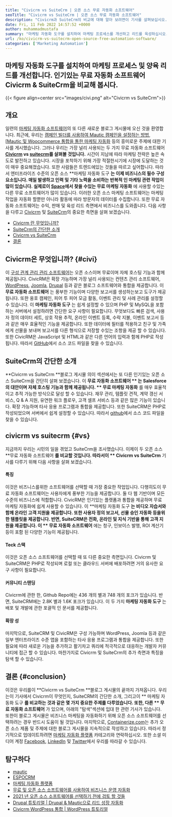 ```yaml
---
title: "Civicrm vs SuiteCrm | 오픈 소스 무료 자동화 소프트웨어" 
seoTitle: "Civicrm vs SuiteCrm | 오픈 소스 무료 자동화 소프트웨어" 
description: "Civicrm과 SuiteCrm의 비교에 대해 알아 보려면이 기사를 살펴보십시오. 오픈 소스 마케팅 자동화 소프트웨어를 설치하여 경쟁 우위를 확보하십시오." 
date: Fri, 11 Feb 2022 14:57:52 +0000
author: muhammadmustafa
summary: "마케팅 자동화 도구를 설치하여 마케팅 프로세스를 개선하고 리드를 육성하십시오. 두 가지 인기있는 무료 자동화 소프트웨어 Civicrm & amp를 비교해 봅시다. SuiteCrm." 
url: /ko/civicrm-vs-suitecrm-open-source-free-automation-software/
categories: ['Marketing Automation']
---
```


## 마케팅 자동화 도구를 설치하여 마케팅 프로세스 및 양육 리드를 개선합니다. 인기있는 무료 자동화 소프트웨어 Civicrm & SuiteCrm을 비교해 봅시다.

{{< figure align=center src="images/civi.png" alt="Civicrm vs SuiteCrm">}}


## 개요
일련의 [마케팅 자동화 소프트웨어][1]의 또 다른 새로운 블로그 게시물에 오신 것을 환영합니다. 최근에, 우리는 [캠페인 빌더를 사용하여 Mautic 캠페인을 설정하는 방법][2], [[Mautic 및 Woocommerce 통합을 통한 마케팅 자동화][3] 등의 흥미로운 주제에 대한 기사를 게시했습니다. 그러나 우리는 가장 널리 사용되는 두 가지 무료 자동화 소프트웨어  **[Civicrm][4] vs [suitecrm][5]를 살펴볼 것입니다.**  시간이 지남에 따라 마케팅 전략은 높은 속도로 발전하고 있습니다. 시장을 포착하기 위해 가장 적절한시기에 시장에 도달하는 것이 매우 중요해졌습니다. 또한 사람들은 트렌드에있는 것들을 따르고 싶어합니다.
따라서 엔터프라이즈 수준의 오픈 소스 **마케팅 자동화 도구 **는 이제 비즈니스의 필수 구성 요소입니다. 매일 발생하고 인력 및 기타 노력을 소비하는 반복적 인 마케팅 관련 작업이 많이 있습니다. 실제로이 [Space][6]에서 찾을 수있는 무료 마케팅 자동화** 에 사용할 수있는 다른 무료 소프트웨어가 많이 있습니다. 이러한 오픈 소스 마케팅 소프트웨어는 마케팅 작업을 자동화 할뿐만 아니라 활동에 따라 방문자의 데이터를 수집합니다. 또한 무료 자동화 소프트웨어는 수익, 판매 및 육성 리드 측면에서 비즈니스를 도와줍니다. 다음 사항을 다루고 [Civicrm][4] 및 [SuiteCrm][5]의 중요한 측면을 살펴 보겠습니다.
  * [Civicrm 란 무엇입니까?][7]
  * [SuiteCrm의 간단한 소개][8]
  * [Civicrm vs SuiteCrm][9]
  * [결론][10]

## Civicrm은 무엇입니까?   {#civi}
이 [구성 관계 관리 관리 소프트웨어][4]는 오픈 소스이며 무료이며 자체 호스팅 기능과 함께 제공됩니다. CivicRM은 확장 가능하며 가장 널리 사용되는 컨텐츠 관리 소프트웨어, [WordPress][11], [Joomla][12], [Drupal][13] 등과 같은 블로그 소프트웨어와 통합을 제공합니다. 이  **무료 자동화 소프트웨어** 는 풍부한 기능이며 다양한 보고서를 생성하는보고 도구가 제공됩니다. 또한 옹호 캠페인, 피어 투 피어 모금 활동, 이벤트 관리 및 사례 관리를 설정할 수 있습니다.
이  **마케팅 자동화 도구** 는 쉽게 설정할 수 있으며 PHP 및 MySQL을 포함하는 서버에서 설정하려면 간단한 요구 사항이 필요합니다. 무엇보다도 빠른 검색, 사용자 정의 데이터 세트, 상호 작용 추적, 온라인 이벤트 등록, 수락 지불, 이벤트 보고서 등과 같은 매우 효율적인 기능을 제공합니다. 또한 데이터에 필터를 적용하고 친구 및 가족에게 선물을 보내며 보고서를 다른 형식으로 저장할 수있는 조항을 제공 할 수 있습니다. 또한 CivicRM은 JavaScript 및 HTML과 같은 다른 언어의 입력과 함께 PHP로 작성됩니다. 따라서 [GitHub][14]에서 소스 코드 파일을 찾을 수 있습니다.

## SuiteCrm의 간단한 소개
**Civicrm vs SuiteCrm **블로그 게시물 의이 섹션에서는 또 다른 인기있는 오픈 소스 SuiteCrm을 간단히 살펴 보겠습니다. 이  **무료 자동화 소프트웨어 ** 는 Salesforce의 대안이며 자체 호스팅 기능과 함께 제공됩니다. ** 무료 마케팅 자동화** 를 매우 효율적이고 추적 가능한 방식으로 달성 할 수 있습니다. 재무 관리, 템플릿 견적, 계약 갱신 서비스, Q & A 지원, 유연한 워크 플로우, 고객 셀프 서비스 등과 같은 많은 기능이 있습니다. 확장 가능하며 타사 응용 프로그램과 통합을 제공합니다. 또한 SuiteCRM은 PHP로 작성되었으며 서버에서 쉽게 설정할 수 있습니다. 따라서 [github][15]에서 소스 코드 파일을 찾을 수 있습니다.

## civicrm vs suitecrm   {#vs}
지금까지 우리는 시민의 일을 겪었고 SuiteCrm을 조사했습니다. 이제이 두 오픈 소스 **무료 자동화 소프트웨어 **를 비교할 것입니다. 따라서이 ** Civicrm vs SuiteCrm**  기사를 다루기 위해 다음 사항을 살펴 보겠습니다.

#### 특징
이것은 비즈니스를위한 소프트웨어를 선택할 때 가장 중요한 작업입니다. 다행히도이 무료 자동화 소프트웨어는 사용자에게 풍부한 기능을 제공합니다. 둘 다 웹 기반이며 모든 수준의 비즈니스에 적합합니다. CivicRM은 인기있는 플랫폼과 통합을 제공하며 무료 마케팅 자동화에 쉽게 사용할 수 있습니다. 이 **마케팅 자동화 도구 **는 비디오 자습서와 함께 온라인 고객 지원을 제공합니다. 또한 사용자 정의 보고서, 선물 승인 자동화 등을위한 템플릿을 제공합니다. 반면, SuiteCRM은 전화, 온라인 및 지식 기반을 통해 고객 지원을 제공합니다. 이 ** 무료 자동화 소프트웨어** 에는 청구, 인보이스 발행, ROI 계산기 등이 포함 된 다양한 기능이 제공됩니다.

#### Teck 스택
이것은 오픈 소스 소프트웨어를 선택할 때 또 다른 중요한 측면입니다. Civicrm 및 SuiteCRM은 PHP로 작성되며 로컬 또는 클라우드 서버에 배포하려면 거의 유사한 요구 사항이 필요합니다.

#### 커뮤니티 스탠딩
Civicrm에 관한 한, Github Repo에는 436 개의 별과 748 개의 포크가 있습니다. 반면, SuiteCRM에는 2.8K 별과 1.6K 포크가 있습니다. 이 두 가지  **마케팅 자동화 도구** 는 배포 및 개발에 관한 포괄적 인 문서를 제공합니다.

#### 확장 성
마지막으로, SuiteCRM 및 CivicRM은 구성 가능하며 WordPress, Joomla 등과 같은 일부 엔터프라이즈 수준 앱을 포함하는 타사 응용 프로그램과 통합을 제공합니다. 또한 필요에 따라 새로운 기능을 추가하고 활기차고 쿼리에 적극적으로 대응하는 개발자 커뮤니티에 접근 할 수 있습니다.
마찬가지로 Civicrm 및 SuiteCrm의 추가 측면과 특징을 탐색 할 수 있습니다.

## 결론   {#conclusion}
이것은 우리를이 **Civicrm vs SuiteCrm  **블로그 게시물의 끝까지 가져옵니다. 우리는이 기사에서 Civicrm이 무엇인지, SuiteCRM의 간단한 소개, 그리고이 **  마케팅 자동화 도구 **를 비교하는 것과 같은 몇 가지 중요한 주제를 다루었습니다. 또한, 다른 ** 무료 자동화 소프트웨어** 가 있으며, 아래의 "탐색"섹션에 입대 한 관련 기사가 있습니다. 또한이 블로그 게시물은 비즈니스 마케팅을 자동화하기 위해 오픈 소스 소프트웨어를 선택하려는 경우 반드시 도움이 될 것입니다.
마지막으로, [Containerize.com][16]는 추가 오픈 소스 제품 및 주제에 대한 블로그 게시물을 지속적으로 작성하고 있습니다. 따라서 정기적으로 업데이트하려면 [마케팅 자동화 플랫폼][6] 카테고리와 연락하십시오. 또한 소셜 미디어 계정 [Facebook][17], [LinkedIn][18] 및 [Twitter][19]에서 우리를 따라갈 수 있습니다.

## 탐구하다
  * [mautic][20]
  * [ESPOCRM][21]
  * [마케팅 자동화 플랫폼][6]
  * [무료 및 오픈 소스 소프트웨어를 사용하여 비즈니스 운영 자동화][22]
  * [2021 년 오픈 소스 소프트웨어를 선택하기 전에 검토 할 것들][23]
  * [Drupal 튜토리얼 | Drupal & Mautic으로 리드 성장 자동화][24]
  * [Civicrm WordPress 통합 | WordPress 튜토리얼][25]

  
[1]: https://blog.containerize.com/category/marketing-automation/
[2]: https://blog.containerize.com/marketing-automation/how-to-setup-marketing-campaigns-using-mautic-campaign-builder/
[3]: https://blog.containerize.com/blogging/marketing-automation-using-mautic-and-wordpress-woocommerce/
[4]: https://products.containerize.com/marketing-automation/civicrm/
[5]: https://products.containerize.com/marketing-automation/suitecrm/
[6]: https://products.containerize.com/marketing-automation/
[7]: #civi
[8]: #suite
[9]: #vs
[10]: #Conclusion
[11]: https://products.containerize.com/blogging/wordpress/
[12]: https://products.containerize.com/content-management/joomla/
[13]: https://products.containerize.com/content-management/drupal/
[14]: https://github.com/civicrm/civicrm-core
[15]: https://github.com/salesagility/SuiteCRM
[16]: https://www.containerize.com/
[17]: https://web.facebook.com/containerize
[18]: https://www.linkedin.com/company/containerize/
[19]: https://twitter.com/containerize_co
[20]: https://products.containerize.com/marketing-automation/mautic/
[21]: https://products.containerize.com/marketing-automation/espocrm/
[22]: https://blog.containerize.com/blogging/automate-business-operations-using-open-source-software/
[23]: https://blog.containerize.com/cmdb-software/things-to-review-before-opting-open-source-software-in-2021/
[24]: https://blog.containerize.com/content-management/drupal-tutorial-automate-lead-growth-with-drupal-mautic/
[25]: https://blog.containerize.com/blogging/civicrm-wordpress-integration-wordpress-tutorial/
